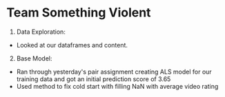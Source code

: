 # Team Something Violent

1. Data Exploration:
  * Looked at our dataframes and content.
2. Base Model:
  * Ran through yesterday's pair assignment creating ALS model for our training data and got an initial prediction score of 3.65
  * Used method to fix cold start with filling NaN with average video rating
